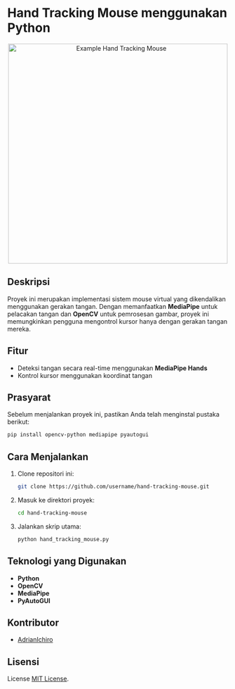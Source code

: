 # Hand Tracking Mouse menggunakan Python

<p align="center">
  <img src="example.jpg" alt="Example Hand Tracking Mouse" width="500">
</p>

## Deskripsi
Proyek ini merupakan implementasi sistem mouse virtual yang dikendalikan menggunakan gerakan tangan. Dengan memanfaatkan **MediaPipe** untuk pelacakan tangan dan **OpenCV** untuk pemrosesan gambar, proyek ini memungkinkan pengguna mengontrol kursor hanya dengan gerakan tangan mereka.

## Fitur
- Deteksi tangan secara real-time menggunakan **MediaPipe Hands**
- Kontrol kursor menggunakan koordinat tangan

## Prasyarat
Sebelum menjalankan proyek ini, pastikan Anda telah menginstal pustaka berikut:
```bash
pip install opencv-python mediapipe pyautogui
```

## Cara Menjalankan
1. Clone repositori ini:
   ```bash
   git clone https://github.com/username/hand-tracking-mouse.git
   ```
2. Masuk ke direktori proyek:
   ```bash
   cd hand-tracking-mouse
   ```
3. Jalankan skrip utama:
   ```bash
   python hand_tracking_mouse.py
   ```

## Teknologi yang Digunakan
- **Python**
- **OpenCV**
- **MediaPipe**
- **PyAutoGUI**

## Kontributor
- [AdrianIchiro](https://github.com/AdrianIchiro)

## Lisensi
License [MIT License](LICENSE).
